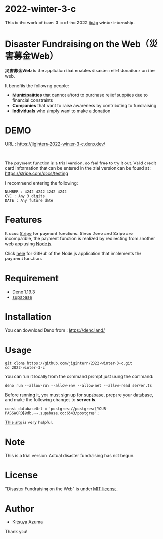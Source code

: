 # 2022-winter-3-c
This is the work of team-3-c of the 2022 [jig.jp](https://www.jig.jp/) winter internship.

# Disaster Fundraising on the Web（災害募金Web）


**災害募金Web** is the appliction that enables disaster relief donations on the web.

It benefits the following people:
* **Municipalities** that cannot afford to purchase relief supplies due to financial constraints
* **Companies** that want to raise awareness by contributing to fundraising
* **Individuals** who simply want to make a donation

# DEMO

URL : https://jigintern-2022-winter-3-c.deno.dev/

<tr>
<td><img src=""></td>
<td><img src=""></td>
</tr>

The payment function is a trial version, so feel free to try it out.
Valid credit card information that can be entered in the trial version can be found at : 
https://stripe.com/docs/testing

I recommend entering the following:
```
NUMBER : 4242 4242 4242 4242
CVC : Any 3 digits
DATE : Any future date
```

# Features
It uses [Stripe](https://stripe.com/jp) for payment functions. Since Deno and Stripe are incompatible, the payment function is realized by redirecting from another web app using [Node.js](https://nodejs.org/ja/).

Click [here](https://github.com/Kitsuya0828/Stripe-Sample-App) for GitHub of the Node.js application that implements the payment function.

# Requirement
* Deno 1.19.3
* [supabase](https://app.supabase.io/)

# Installation
You can download Deno from : 
https://deno.land/

# Usage
```
git clone https://github.com/jigintern/2022-winter-3-c.git
cd 2022-winter-3-c
```
You can run it locally from the command prompt just using the command:

```
deno run --allow-run --allow-env --allow-net --allow-read server.ts
```
Before running it, you must sign up for [supabase](https://app.supabase.io/), prepare your database, and make the following changes to **server.ts**.
```
const databaseUrl = 'postgres://postgres:[YOUR-PASSWORD]@db.~~.supabase.co:6543/postgres';
```
[This site](https://jigintern.github.io/tutorial/pre-challenge/) is very helpful.

# Note
This is a trial version. Actual disaster fundraising has not begun.

# License
"Disaster Fundraising on the Web" is under [MIT license](https://en.wikipedia.org/wiki/MIT_License).

# Author
* Kitsuya Azuma



Thank you!